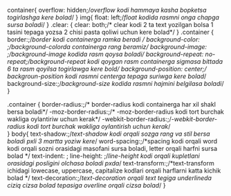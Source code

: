 container{
	overflow: hidden;/*overflow kodi hammaya kasha bopketsa togirlashga kere bolad*/
}
img{
	float: left;/*float kodida rasmni onga chapga sursa boladi*/
}
.clear: {
	clear: both;/* clear kodi 2 ta text yozilgan bolsa 1 tasini tepaga yozsa 2 chisi pasta qoliwi uchun kere bolad*/
}
.container {
	border:;/*border kodi containerga ramka beradi */
    background-color: ;/*background-colorda containerga rang beramiz*/
	background-image: ;/*background-image kodida rasm qoysa boladi*/
	background-repeat: no-repeat;/*background-repeat kodi qoygan rasm containerga sigmasa bittada 6 ta rasm qoyilsa togirlawga kere bold*/
	background-position: center;/* backgroun-position kodi rasmni centerga tepaga suriwga kere bolad*/
	background-size:;/*background-size kodida rasmni hajmini belgilasa boladi*/
}

.container {
	border-radius:;/* border-radius kodi containerga har xil shakl bersa boladi*/
	-moz-border-radius:;/* -moz-border-radius kodi tort burchak wakliga oylantiriw uchun kerak*/
	-webkit-border-radius:;/*-webkit-border-radius kodi tort burchak wakliga oylantirish uchun kerak*/	
}
body{
	text-shadow:;/*text-shadow kodi orqali sozga rang va stil bersa boladi pxli 3 martta yoziw kere*/
	word-spacing:;/*spacing kodi orqali word kodi orqali sozni orasidagi masofani sursa boladi, letter orqali harfni sursa bolad */
	text-indent: ;
	line-height: ;/*line-height kodi orqali kupletlani orasidagi posligini olchasa boladi pxda*/
	text-transform:;/*text-transform ichidagi lowecase, uppercase, capitalize kodlari orqali harflarni katta kichik bolad */
	text-decoration:;/*text-decoration orqali text tegiga underlineda ciziq cizsa bolad tepasiga overline orqali cizsa bolad*/
}

